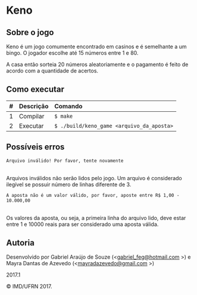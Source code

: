 # Keno

## Sobre o jogo

<p>   Keno é um jogo comumente encontrado em casinos e é semelhante a um bingo. O jogador escolhe até 15 números entre 1 e 80.

A casa então sorteia 20 números aleatoriamente e o pagamento é feito de acordo com a quantidade de acertos.</p>

## Como executar

| #       | Descrição           | Comando  |
| :------------- |:-------------| :-----|
| 1      | Compilar | ```$ make``` |
| 2      | Executar   | ```$ ./build/keno_game <arquivo_da_aposta>``` |

## Possíveis erros

```shell
Arquivo inválido! Por favor, tente novamente
```
<br>
Arquivos inválidos não serão lidos pelo jogo. Um arquivo é considerado ilegível se possuir número de linhas diferente de 3.


```shell
A aposta não é um valor válido, por favor, aposte entre R$ 1,00 - 10.000,00  
```
<br>
Os valores da aposta, ou seja, a primeira linha do arquivo lido, deve estar entre 1 e 10000 reais para ser considerado uma aposta válida.

## Autoria

Desenvolvido por Gabriel Araújo de Souze (<gabriel_feg@hotmail.com >) e Mayra Dantas de Azevedo (<mayradazevedo@gmail.com >)

2017.1

&copy; IMD/UFRN 2017.
